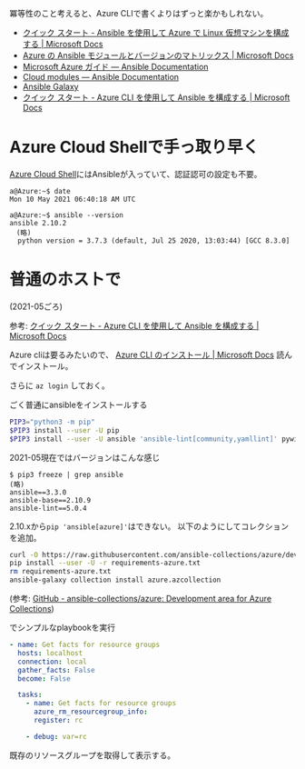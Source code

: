 

冪等性のこと考えると、Azure CLIで書くよりはずっと楽かもしれない。

- [クイック スタート \- Ansible を使用して Azure で Linux 仮想マシンを構成する \| Microsoft Docs](https://docs.microsoft.com/ja-jp/azure/developer/ansible/vm-configure?tabs=ansible)
- [Azure の Ansible モジュールとバージョンのマトリックス \| Microsoft Docs](https://docs.microsoft.com/ja-jp/azure/developer/ansible/module-version-matrix)
- [Microsoft Azure ガイド — Ansible Documentation](https://docs.ansible.com/ansible/2.9_ja/scenario_guides/guide_azure.html)
- [Cloud modules — Ansible Documentation](https://docs.ansible.com/ansible/2.9_ja/modules/list_of_cloud_modules.html#azure)
- [Ansible Galaxy](https://galaxy.ansible.com/azure/azcollection?extIdCarryOver=true&sc_cid=701f2000001OH7YAAW)
- [クイック スタート \- Azure CLI を使用して Ansible を構成する \| Microsoft Docs](https://docs.microsoft.com/ja-jp/azure/developer/ansible/install-on-linux-vm?tabs=ansible)


# Azure Cloud Shellで手っ取り早く

[Azure Cloud Shell](https://portal.azure.com/#cloudshell/)にはAnsibleが入っていて、認証認可の設定も不要。
```
a@Azure:~$ date
Mon 10 May 2021 06:40:18 AM UTC

a@Azure:~$ ansible --version
ansible 2.10.2
　(略)
  python version = 3.7.3 (default, Jul 25 2020, 13:03:44) [GCC 8.3.0]
```

# 普通のホストで

(2021-05ごろ)

参考: [クイック スタート \- Azure CLI を使用して Ansible を構成する \| Microsoft Docs](https://docs.microsoft.com/ja-jp/azure/developer/ansible/install-on-linux-vm?tabs=ansible)

Azure cliは要るみたいので、
[Azure CLI のインストール \| Microsoft Docs](https://docs.microsoft.com/ja-jp/cli/azure/install-azure-cli)
読んでインストール。

さらに `az login` しておく。

ごく普通にansibleをインストールする
```sh
PIP3="python3 -m pip"
$PIP3 install --user -U pip
$PIP3 install --user -U ansible 'ansible-lint[community,yamllint]' pywinrm pexpect
```

2021-05現在ではバージョンはこんな感じ
```
$ pip3 freeze | grep ansible
(略)
ansible==3.3.0
ansible-base==2.10.9
ansible-lint==5.0.4
```

2.10.xから`pip 'ansible[azure]'`はできない。
以下のようにしてコレクションを追加。

```sh
curl -O https://raw.githubusercontent.com/ansible-collections/azure/dev/requirements-azure.txt
pip install --user -U -r requirements-azure.txt
rm requirements-azure.txt
ansible-galaxy collection install azure.azcollection
```
(参考: [GitHub \- ansible\-collections/azure: Development area for Azure Collections](https://github.com/ansible-collections/azure))


でシンプルなplaybookを実行

```yaml
- name: Get facts for resource groups
  hosts: localhost
  connection: local
  gather_facts: False
  become: False

  tasks:
    - name: Get facts for resource groups
      azure_rm_resourcegroup_info:
      register: rc

    - debug: var=rc
```
既存のリソースグループを取得して表示する。
